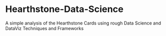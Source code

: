 # Hearthstone-Data-Science
A simple analysis of the Hearthstone Cards using rough Data Science and DataViz Techniques and Frameworks
